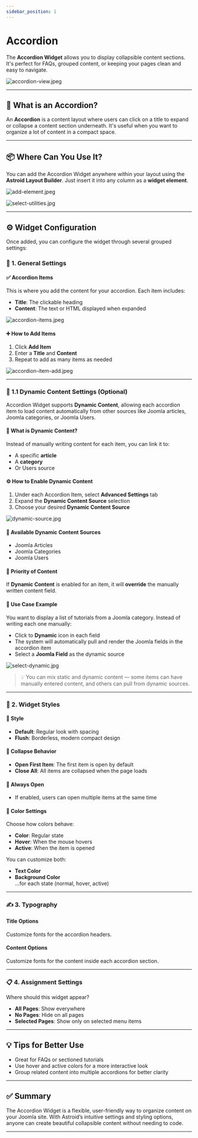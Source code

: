 ```yaml
---
sidebar_position: 1
---
```


# Accordion

The **Accordion Widget** allows you to display collapsible content sections. It's perfect for FAQs, grouped content, or keeping your pages clean and easy to navigate.

![accordion-view.jpeg](../../../static/img/widgets/accordion-view.jpeg)

---

## 🧩 What is an Accordion?

An **Accordion** is a content layout where users can click on a title to expand or collapse a content section underneath. It's useful when you want to organize a lot of content in a compact space.

---

## 📦 Where Can You Use It?

You can add the Accordion Widget anywhere within your layout using the **Astroid Layout Builder**. Just insert it into any column as a **widget element**.

![add-element.jpeg](../../../static/img/widgets/add-element.jpeg)

![select-utilities.jpg](../../../static/img/widgets/select-utilities.jpg)

---

## ⚙️ Widget Configuration

Once added, you can configure the widget through several grouped settings:

### 🔘 1. General Settings

#### ✅ Accordion Items
This is where you add the content for your accordion. Each item includes:
- **Title**: The clickable heading
- **Content**: The text or HTML displayed when expanded

![accordion-items.jpeg](../../../static/img/widgets/accordion-items.jpeg)

#### ➕ How to Add Items
1. Click **Add Item**
2. Enter a **Title** and **Content**
3. Repeat to add as many items as needed

![accordion-item-add.jpeg](../../../static/img/widgets/accordion-item-add.jpeg)

---

### 🔄 1.1 Dynamic Content Settings (Optional)

Accordion Widget supports **Dynamic Content**, allowing each accordion item to load content automatically from other sources like Joomla articles, Joomla categories, or Joomla Users.

#### 🧠 What is Dynamic Content?
Instead of manually writing content for each item, you can link it to:
- A specific **article**
- A **category**
- Or Users source

#### ⚙️ How to Enable Dynamic Content
1. Under each Accordion Item, select **Advanced Settings** tab
2. Expand the **Dynamic Content Source** selection
3. Choose your desired **Dynamic Content Source**

![dynamic-source.jpg](../../../static/img/widgets/dynamic-source.jpg)

#### 🔧 Available Dynamic Content Sources
- Joomla Articles
- Joomla Categories
- Joomla Users

#### 📌 Priority of Content
If **Dynamic Content** is enabled for an item, it will **override** the manually written content field.

#### 📝 Use Case Example
You want to display a list of tutorials from a Joomla category. Instead of writing each one manually:
- Click to **Dynamic** icon in each field
- The system will automatically pull and render the Joomla fields in the accordion item
- Select a **Joomla Field** as the dynamic source

![select-dynamic.jpg](../../../static/img/widgets/select-dynamic.jpg)

> 💡 You can mix static and dynamic content — some items can have manually entered content, and others can pull from dynamic sources.

---

### 🎨 2. Widget Styles

#### 📌 Style
- **Default**: Regular look with spacing
- **Flush**: Borderless, modern compact design

#### 🧭 Collapse Behavior
- **Open First Item**: The first item is open by default
- **Close All**: All items are collapsed when the page loads

#### 🔁 Always Open
- If enabled, users can open multiple items at the same time

#### 🎨 Color Settings
Choose how colors behave:
- **Color**: Regular state
- **Hover**: When the mouse hovers
- **Active**: When the item is opened

You can customize both:
- **Text Color**
- **Background Color**  
  ...for each state (normal, hover, active)

---

### ✍️ 3. Typography

#### Title Options
Customize fonts for the accordion headers.

#### Content Options
Customize fonts for the content inside each accordion section.

---

### 📋 4. Assignment Settings

Where should this widget appear?
- **All Pages**: Show everywhere
- **No Pages**: Hide on all pages
- **Selected Pages**: Show only on selected menu items

---

## 💡 Tips for Better Use

- Great for FAQs or sectioned tutorials
- Use hover and active colors for a more interactive look
- Group related content into multiple accordions for better clarity

---

## ✅ Summary

The Accordion Widget is a flexible, user-friendly way to organize content on your Joomla site. With Astroid’s intuitive settings and styling options, anyone can create beautiful collapsible content without needing to code.

---

